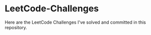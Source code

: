 # LeetCode-Challenges
Here are the LeetCode Challenges I've solved and committed in this repository.
